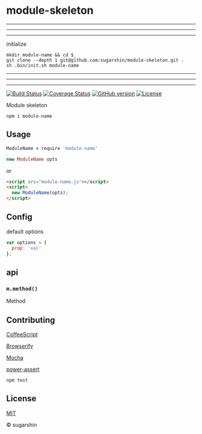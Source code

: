 # module-skeleton

---

---

---

initialize

```shell
mkdir module-name && cd $_
git clone --depth 1 git@github.com:sugarshin/module-skeleton.git .
sh .bin/init.sh module-name
```

---

---

---

[![Build Status](https://travis-ci.org/sugarshin/module-skeleton.svg?branch=master)](https://travis-ci.org/sugarshin/module-skeleton) [![Coverage Status](https://coveralls.io/repos/sugarshin/module-skeleton/badge.svg)](https://coveralls.io/r/sugarshin/module-skeleton) [![GitHub version](https://badge.fury.io/gh/sugarshin%2Fmodule-skeleton.svg)](http://badge.fury.io/gh/sugarshin%2Fmodule-skeleton) [![License](http://img.shields.io/:license-mit-blue.svg)](http://sugarshin.mit-license.org/)

Module skeleton

```shell
npm i module-name
```

## Usage

```coffeescript
ModuleName = require 'module-name'

new ModuleName opts
```

or

```html
<script src="module-name.js"></script>
<script>
  new ModuleName(opts);
</script>
```

## Config

default options

```javascript
var options = {
  prop: 'val'
};
```

## api

### `m.method()`

Method

## Contributing

[CoffeeScript](//coffeescript.org/)

[Browserify](//browserify.org/)

[Mocha](//mochajs.org/)

[power-assert](//github.com/twada/power-assert)

```shell
npm test
```

## License

[MIT](http://sugarshin.mit-license.org/)

© sugarshin
